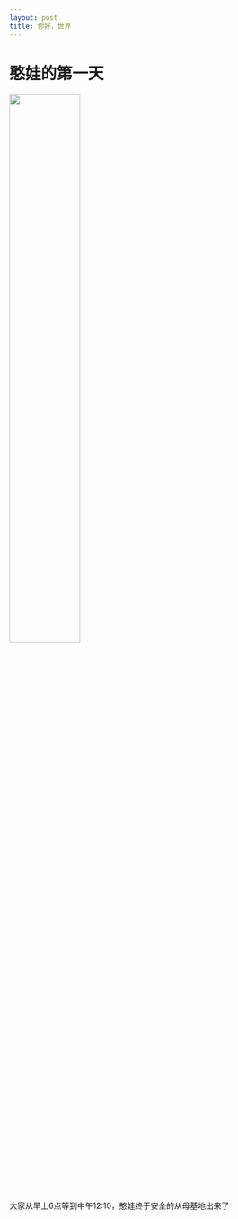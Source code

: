 ```yaml
---
layout: post
title: 你好，世界
---
```


# 憨娃的第一天  

<img src="/jek/public/images/dmy-1.jpg" width="50%" />  

大家从早上6点等到中午12:10，憨娃终于安全的从母基地出来了
